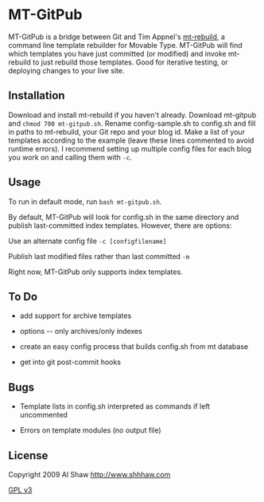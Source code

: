 # MT-GitPub

MT-GitPub is a bridge between Git and Tim Appnel's [mt-rebuild](http://appnel.com/code/mt-rebuild), a command line template rebuilder for Movable Type. MT-GitPub will find which templates you have just committed (or modified) and invoke mt-rebuild to just rebuild those templates. Good for iterative testing, or deploying changes to your live site.  

## Installation

Download and install mt-rebuild if you haven't already. Download mt-gitpub and `chmod 700 mt-gitpub.sh`. Rename config-sample.sh to config.sh and fill in paths to mt-rebuild, your Git repo and your blog id. Make a list of your templates according to the example (leave these lines commented to avoid runtime errors). I recommend setting up multiple config files for each blog you work on and calling them with `-c`. 

## Usage

To run in default mode, run `bash mt-gitpub.sh`.

By default, MT-GitPub will look for config.sh in the same directory and publish last-committed index templates. However, there are options:

Use an alternate config file `-c [configfilename]`

Publish last modified files rather than last committed `-m`

Right now, MT-GitPub only supports index templates.

## To Do

* add support for archive templates

* options -- only archives/only indexes

* create an easy config process that builds config.sh from mt database

* get into git post-commit hooks

## Bugs

* Template lists in config.sh interpreted as commands if left uncommented

* Errors on template modules (no output file)

## License

Copyright 2009 Al Shaw http://www.shhhaw.com

[GPL v3](http://www.gnu.org/copyleft/gpl.html)
